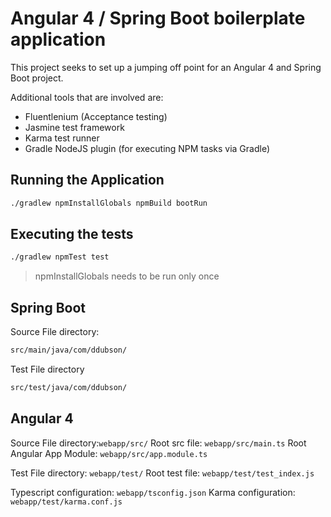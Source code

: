 # Angular 4 / Spring Boot boilerplate application

This project seeks to set up a jumping off point for an Angular 4 and
Spring Boot project.

Additional tools that are involved are:

- Fluentlenium (Acceptance testing)
- Jasmine test framework
- Karma test runner
- Gradle NodeJS plugin (for executing NPM tasks via Gradle)

## Running the Application

```bash
./gradlew npmInstallGlobals npmBuild bootRun
```

## Executing the tests

```bash
./gradlew npmTest test
```

> npmInstallGlobals needs to be run only once

## Spring Boot

Source File directory:
```bash
src/main/java/com/ddubson/
```

Test File directory
```bash
src/test/java/com/ddubson/
```

## Angular 4

Source File directory:`webapp/src/`
Root src file: `webapp/src/main.ts`
Root Angular App Module: `webapp/src/app.module.ts`

Test File directory: `webapp/test/`
Root test file: `webapp/test/test_index.js`

Typescript configuration: `webapp/tsconfig.json`
Karma configuration: `webapp/test/karma.conf.js`
